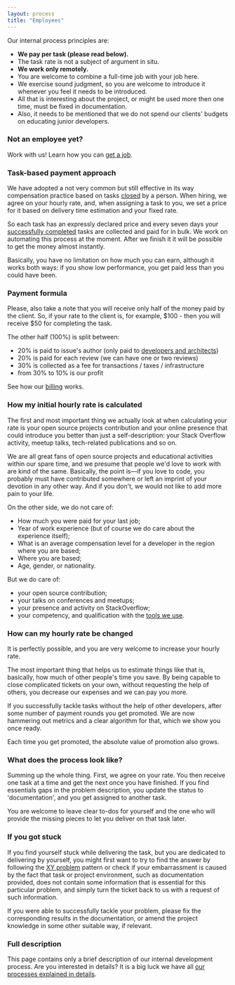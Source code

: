 ```yaml
---
layout: process
title: "Employees"
---
```


Our internal process principles are:
- **We pay per task (please read below).**
- The task rate is not a subject of argument in situ.
- **We work only remotely.**
- You are welcome to combine a full-time job with your job here.
- We exercise sound judgment, so you are welcome to introduce it whenever you feel it needs to be introduced.
- All that is interesting about the project, or might be used more then one time, must be fixed in documentation.
- Also, it needs to be mentioned that we do not spend our clients' budgets on educating junior developers.

### Not an employee yet?

Work with us! Learn how you can [get a job](/meta/rsdp/job-application).

### Task-based payment approach

We have adopted a not very common but still effective in its way compensation practice based on tasks [closed](/meta/rsdp/closing-issues) by a person. When hiring, we agree on your hourly rate, and, when assigning a task to you, we set a price for it based on delivery time estimation and your fixed rate.

So each task has an expressly declared price and every seven days your [successfully completed](/meta/rsdp/definition-of-done) tasks are collected and paid for in bulk. We work on automating this process at the moment. After we finish it it will be possible to get the money almost instantly.

Basically, you have no limitation on how much you can earn,
although it works both ways: if you show low performance,
you get paid less than you could have been.

### Payment formula

Please, also take a note that you will receive only
half of the money paid by the client.
So, if your rate to the client is, for example,
$100 - then you will receive $50 for completing the task.

The other half (100%) is split between:

- 20% is paid to issue's author (only paid to [developers and architects](/meta/rsdp/roles-and-responsibilities))
- 20% is paid for each review (we can have one or two reviews)
- 30% is collected as a fee for transactions / taxes / infrastructure
- from 30% to 10% is our profit

See how our [billing](/meta/rsdp/billing) works.

### How my initial hourly rate is calculated

The first and most important thing we actually look at when calculating your rate is your open source projects contribution and your online presence that could introduce you better than just a self-description: your Stack Overflow activity, meetup talks, tech-related publications and so on.

We are all great fans of open source projects and educational activities within our spare time, and we presume that people we'd love to work with are kind of the same. Basically, the point is—if you love to code, you probably must have contributed somewhere or left an imprint of your devotion in any other way. And if you don't, we would not like to add more pain to your life.

On the other side, we do not care of:
- How much you were paid for your last job;
- Year of work experience (but of course we do care about the experience itself);
- What is an average compensation level for a developer in the region where you are based;
- Where you are based;
- Age, gender, or nationality.

But we do care of:
- your open source contribution;
- your talks on conferences and meetups;
- your presence and activity on StackOverflow;
- your competency, and qualification with the [tools we use](/meta/rsdp/tech-stack).

### How can my hourly rate be changed

It is perfectly possible, and you are very welcome to increase your hourly rate.

The most important thing that helps us to estimate things like that is, basically, how much of other people's time you save. By being capable to close complicated tickets on your own, without requesting the help of others, you decrease our expenses and we can pay you more.

If you successfully tackle tasks without the help of other developers, after some number of payment rounds you get promoted. We are now hammering out metrics and a clear algorithm for that, which we show you once ready.

Each time you get promoted, the absolute value of promotion also grows.

### What does the process look like?

<!--- TODO(@sobolevn): embed draw.io process -->

Summing up the whole thing. First, we agree on your rate. You then receive one task at a time and get the next once you have finished. If you find essentials gaps in the problem description, you update the status to 'documentation', and you get assigned to another task.

You are welcome to leave clear to-dos for yourself and the one who will provide the missing pieces to let you deliver on that task later.

### If you got stuck

If you find yourself stuck while delivering the task, but you are dedicated to delivering by yourself, you might first want to try to find the answer by following the [XY problem](https://en.wikipedia.org/wiki/XY_problem) pattern or check if your embarrassment is caused by the fact that task or project environment, such as documentation provided, does not contain some information that is essential for this particular problem, and simply turn the ticket back to us with a request of such information.

If you were able to successfully tackle your problem, please fix the corresponding results in the documentation, or amend the project knowledge in some other suitable way, if relevant.

### Full description

This page contains only a brief description of our internal development process. Are you interested in details? It is a big luck we have all [our processes explained in details](https://wemake.services/meta).
